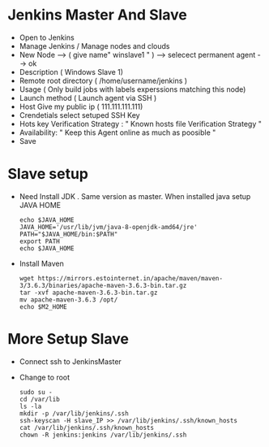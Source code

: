 # Jenkins Master And Slave

- Open to Jenkins
- Manage Jenkins / Manage nodes and clouds
- New Node --> ( give name" winslave1 " ) --> selecect permanent agent --> ok
- Description ( Windows Slave 1)
- Remote root directory ( /home/username/jenkins )
- Usage ( Only build jobs with labels experssions matching this node)
- Launch method ( Launch agent via SSH )
- Host Give my public ip ( 111.111.111.111)
- Crendetials select setuped SSH Key
- Hots key Verification Strategy : " Known hosts file Verification Strategy "
- Availability: " Keep this Agent online as much as poosible "
- Save

# Slave setup

- Need Install JDK . Same version as master. When installed java setup JAVA HOME

      
      echo $JAVA_HOME
      JAVA_HOME='/usr/lib/jvm/java-8-openjdk-amd64/jre'
      PATH="$JAVA_HOME/bin:$PATH"
      export PATH
      echo $JAVA_HOME
      
- Install Maven

      wget https://mirrors.estointernet.in/apache/maven/maven-3/3.6.3/binaries/apache-maven-3.6.3-bin.tar.gz
      tar -xvf apache-maven-3.6.3-bin.tar.gz
      mv apache-maven-3.6.3 /opt/
      echo $M2_HOME

# More Setup Slave
      
- Connect ssh to JenkinsMaster
- Change to root
            
      sudo su -
      cd /var/lib
      ls -la
      mkdir -p /var/lib/jenkins/.ssh
      ssh-keyscan -H slave_IP >> /var/lib/jenkins/.ssh/known_hosts
      cat /var/lib/jenkins/.ssh/known_hosts
      chown -R jenkins:jenkins /var/lib/jenkins/.ssh
      
      
      
      
      
      
      





    

